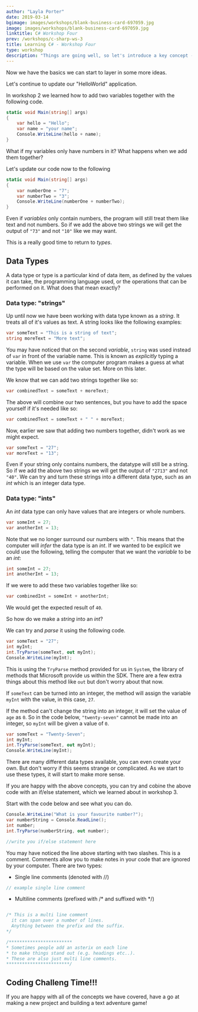 ```yaml
---
author: "Layla Porter"
date: 2019-03-14
bgimage: images/workshops/blank-business-card-697059.jpg
image: images/workshops/blank-business-card-697059.jpg
linktitle: C# Workshop Four
prev: /workshops/c-sharp-ws-3
title: Learning C# - Workshop Four
type: workshop
description: "Things are going well, so let's introduce a key concept - data-types"
---
```

Now we have the basics we can start to layer in some more ideas.

Let's continue to update our "HelloWorld" application.

In workshop 2 we learned how to add two variables together with the following code.

```csharp
static void Main(string[] args)
{
    var hello = "Hello";
    var name = "your name";
    Console.WriteLine(hello + name);
}
```
What if my variables only have numbers in it? What happens when we add them together?

Let's update our code now to the following 
```csharp
static void Main(string[] args)
{
    var numberOne = "7";
    var numberTwo = "3";
    Console.WriteLine(numberOne + numberTwo);
}
```
Even if *variables* only contain numbers, the program will still treat them like text and not numbers.  So if we add the above two strings we will get the output of `"73"` and not `"10"` like we may want.

This is a really good time to return to *types*.

## Data Types

A data type or type is a particular kind of data item, as defined by the values it can take, the programming language used, or the operations that can be performed on it.
What does that mean exactly?
### Data type: "strings"
Up until now we have been working with data type known as a *string*. It treats all of it's values as text.  A string looks like the following examples: 

```csharp
var someText = "This is a string of text";
string moreText = "More text";
```
You may have noticed that on the second *variable*, `string` was used instead of `var` in front of the variable name. This is known as *explicitly* typing a variable. When we use `var` the computer program makes a guess at what the type will be based on the value set. More on this later.

We know that we can add two strings together like so:

```csharp
var combinedText = someText + moreText;
```
The above will combine our two sentences, but you have to add the space yourself if it's needed like so:
```csharp
var combinedText = someText + " " + moreText;
``` 
Now, earlier we saw that adding two numbers together, didn't work as we might expect.
```csharp
var someText = "27";
var moreText = "13";
```
Even if your string only contains numbers, the datatype will still be a string.  So if we add the above two strings we will get the output of `"2713"` and not `"40"`.
We can try and turn these strings into a different data type, such as an *int* which is an integer data type.

### Data type: "ints"

An *int* data type can only have values that are integers or whole numbers.

```csharp
var someInt = 27;
var anotherInt = 13;
```
Note that we no longer surround our numbers with `"`. This means that the computer will *infer* the data type is an *int*. If we wanted to be explicit we could use the following, telling the computer that we want the *variable* to be an *int*:

```csharp
int someInt = 27;
int anotherInt = 13;
```

If we were to add these two variables together like so:
```csharp
var combinedInt = someInt + anotherInt;
```
We would get the expected result of `40`.

So how do we make a *string* into an *int*?

We can try and *parse* it using the following code.

```csharp
var someText = "27";
int myInt;
int.TryParse(someText, out myInt);
Console.WriteLine(myInt);
```
This is using the `TryParse` method provided for us in `System`, the library of methods that Microsoft provide us within the SDK. There are a few extra things about this method like `out` but don't worry about that now.

If `someText` can be turned into an integer, the method will assign the variable `myInt` with the value,  in this case,  `27`. 

If the method can't change the string into an integer, it will set the value of `age` as `0`. So in the code below, `"twenty-seven"` cannot be made into an integer, so `myInt` will be given a value of `0`.
```csharp
var someText = "Twenty-Seven";
int myInt;
int.TryParse(someText, out myInt);
Console.WriteLine(myInt);
```
There are many different data types available, you can even create your own.
But don't worry if this seems strange or complicated.  As we start to use these types, it will start to make more sense.

If you are happy with the above concepts, you can try and cobine the above code with an if/else statement, which we learned about in workshop 3.

Start with the code below and see what you can do.


```csharp
Console.WriteLine("What is your favourite number?");
var numberString = Console.ReadLine();
int number;
int.TryParse(numberString, out number);

//write you if/else statement here
```

You may have noticed the line above starting with two slashes.  This is a comment. Comments allow you to make notes in your code that are ignored by your computer. There are two types:

* Single line comments (denoted with //)

```csharp
// example single line comment
```
* Multiline comments (prefixed with /* and suffixed with */)

```csharp

/* This is a multi line comment
  it can span over a number of lines.
  Anything between the prefix and the suffix.
*/

/************************
* Sometimes people add an asterix on each line
* to make things stand out (e.g. headings etc..).
* These are also just multi line comments.
************************/

```

## Coding Challeng Time!!!

If you are happy with all of the concepts we have covered, have a go at making a new project and building a text adventure game!
